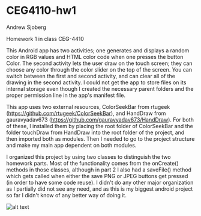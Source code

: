 # CEG4110-hw1
Andrew Sjoberg

Homework 1 in class CEG-4410

This Android app has two activities; one generates and displays a random color in RGB values and HTML color code when one presses the button Color. The second activity lets the user draw on the touch screen; they can choose any color through the color slider on the top of the screen. You can switch between the first and second activity, and can clear all of the drawing in the second activity. I could not get the app to store files on its internal storage even though I created the necessary parent folders and the proper permission line in the app's manifest file.

This app uses two external resources, ColorSeekBar from rtugeek (https://github.com/rtugeek/ColorSeekBar), and HandDraw from gauravyadav673 (https://github.com/gauravyadav673/HandDraw). For both of these, I installed them by placing the root folder of ColorSeekBar and the folder touchDraw from HandDraw into the root folder of the project, and then imported both as modules. Then I needed to go to the project structure and make my main app dependent on both modules.

I organized this project by using two classes to distinguish the two homework parts. Most of the functionality comes from the onCreate() methods in those classes, although in part 2 I also had a saveFile() method which gets called when either the save PNG or JPEG buttons get pressed (in order to have some code reuse). I didn't do any other major organization as I partially did not see any need, and as this is my biggest android project so far I didn't know of any better way of doing it.

![alt text](https://github.com/andrew1900/CEG4110-hw1/blob/master/Screenshot_20180917-195029.png)
